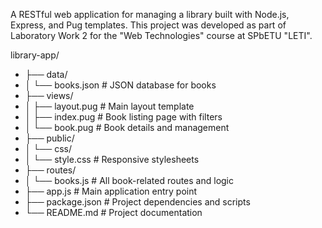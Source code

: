 A RESTful web application for managing a library built with Node.js, Express, and Pug templates. This project was developed as part of Laboratory Work 2 for the "Web Technologies" course at SPbETU "LETI".

library-app/
- ├── data/
- │   └── books.json              # JSON database for books
- ├── views/
- │   ├── layout.pug              # Main layout template
- │   ├── index.pug               # Book listing page with filters
- │   └── book.pug                # Book details and management
- ├── public/
- │   └── css/
- │       └── style.css           # Responsive stylesheets
- ├── routes/
- │   └── books.js                # All book-related routes and logic
- ├── app.js                      # Main application entry point
- ├── package.json                # Project dependencies and scripts
- └── README.md                   # Project documentation
